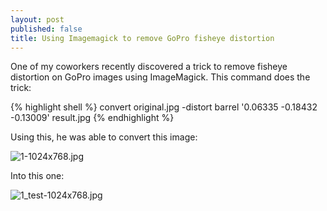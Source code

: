 ```yaml
---
layout: post
published: false
title: Using Imagemagick to remove GoPro fisheye distortion
---
```

One of my coworkers recently discovered a trick to remove fisheye distortion on GoPro images using ImageMagick. This command does the trick:

{% highlight shell %}
convert original.jpg -distort barrel '0.06335 -0.18432 -0.13009' result.jpg
{% endhighlight %}

Using this, he was able to convert this image:

![1-1024x768.jpg]({{site.baseurl}}/media/1-1024x768.jpg)

Into this one:

![1_test-1024x768.jpg]({{site.baseurl}}/media/1_test-1024x768.jpg)
